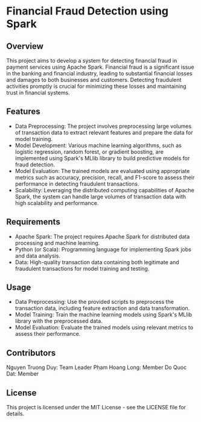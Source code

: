 # Financial Fraud Detection using Spark
## Overview
This project aims to develop a system for detecting financial fraud in payment services using Apache Spark. Financial fraud is a significant issue in the banking and financial industry, leading to substantial financial losses and damages to both businesses and customers. Detecting fraudulent activities promptly is crucial for minimizing these losses and maintaining trust in financial systems.

## Features
- Data Preprocessing: The project involves preprocessing large volumes of transaction data to extract relevant features and prepare the data for model training.
- Model Development: Various machine learning algorithms, such as logistic regression, random forest, or gradient boosting, are implemented using Spark's MLlib library to build predictive models for fraud detection.
- Model Evaluation: The trained models are evaluated using appropriate metrics such as accuracy, precision, recall, and F1-score to assess their performance in detecting fraudulent transactions.
- Scalability: Leveraging the distributed computing capabilities of Apache Spark, the system can handle large volumes of transaction data with high scalability and performance.
## Requirements
- Apache Spark: The project requires Apache Spark for distributed data processing and machine learning.
- Python (or Scala): Programming language for implementing Spark jobs and data analysis.
- Data: High-quality transaction data containing both legitimate and fraudulent transactions for model training and testing.
## Usage
- Data Preprocessing: Use the provided scripts to preprocess the transaction data, including feature extraction and data transformation.
- Model Training: Train the machine learning models using Spark's MLlib library with the preprocessed data.
- Model Evaluation: Evaluate the trained models using relevant metrics to assess their performance.
## Contributors
Nguyen Truong Duy: Team Leader
Pham Hoang Long: Member
Do Quoc Dat: Member
## License
This project is licensed under the MIT License - see the LICENSE file for details.
